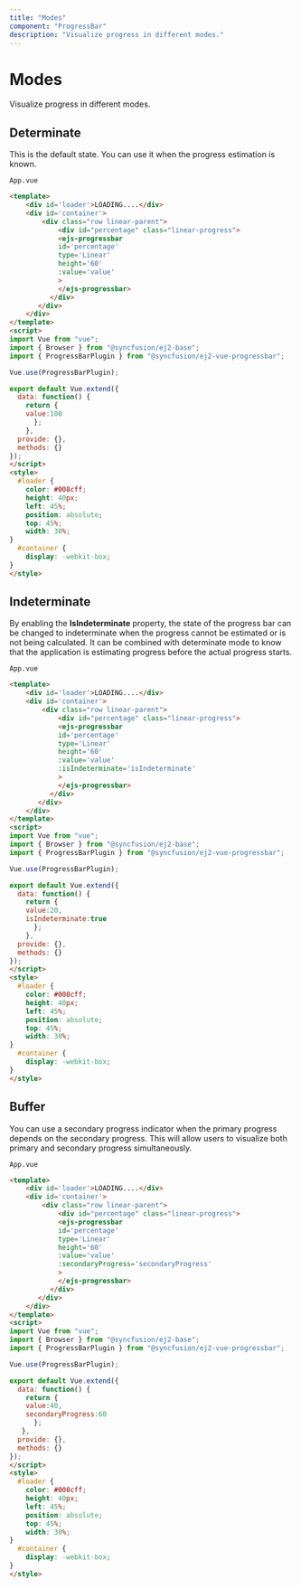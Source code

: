 ```yaml
---
title: "Modes"
component: "ProgressBar"
description: "Visualize progress in different modes."
---
```

# Modes

Visualize progress in different modes.

## Determinate

This is the default state. You can use it when the progress estimation is known.

`App.vue`

```html
<template>
    <div id='loader'>LOADING....</div>
    <div id='container'>
        <div class="row linear-parent">
            <div id="percentage" class="linear-progress">
            <ejs-progressbar
            id='percentage'
            type='Linear'
            height='60'
            :value='value'
            >
            </ejs-progressbar>
          </div>
       </div>
    </div>
</template>
<script>
import Vue from "vue";
import { Browser } from "@syncfusion/ej2-base";
import { ProgressBarPlugin } from "@syncfusion/ej2-vue-progressbar";

Vue.use(ProgressBarPlugin);

export default Vue.extend({
  data: function() {
    return {
    value:100
      };
    },
  provide: {},
  methods: {}
});
</script>
<style>
  #loader {
    color: #008cff;
    height: 40px;
    left: 45%;
    position: absolute;
    top: 45%;
    width: 30%;
}
  #container {
    display: -webkit-box;
}
</style>

```

## Indeterminate

By enabling the **IsIndeterminate** property, the state of the progress bar can be changed to indeterminate when the progress cannot be estimated or is not being calculated. It can be combined with determinate mode to know that the application is estimating progress before the actual progress starts.

`App.vue`

```html
<template>
    <div id='loader'>LOADING....</div>
    <div id='container'>
        <div class="row linear-parent">
            <div id="percentage" class="linear-progress">
            <ejs-progressbar
            id='percentage'
            type='Linear'
            height='60'
            :value='value'
            :isIndeterminate='isIndeterminate'
            >
            </ejs-progressbar>
          </div>
       </div>
    </div>
</template>
<script>
import Vue from "vue";
import { Browser } from "@syncfusion/ej2-base";
import { ProgressBarPlugin } from "@syncfusion/ej2-vue-progressbar";

Vue.use(ProgressBarPlugin);

export default Vue.extend({
  data: function() {
    return {
    value:20,
    isIndeterminate:true
      };
    },
  provide: {},
  methods: {}
});
</script>
<style>
  #loader {
    color: #008cff;
    height: 40px;
    left: 45%;
    position: absolute;
    top: 45%;
    width: 30%;
}
  #container {
    display: -webkit-box;
}
</style>

```

## Buffer

You can use a secondary progress indicator when the primary progress depends on the secondary progress. This will allow users to visualize both primary and secondary progress simultaneously.

`App.vue`

```html
<template>
    <div id='loader'>LOADING....</div>
    <div id='container'>
        <div class="row linear-parent">
            <div id="percentage" class="linear-progress">
            <ejs-progressbar
            id='percentage'
            type='Linear'
            height='60'
            :value='value'
            :secondaryProgress='secondaryProgress'
            >
            </ejs-progressbar>
          </div>
       </div>
    </div>
</template>
<script>
import Vue from "vue";
import { Browser } from "@syncfusion/ej2-base";
import { ProgressBarPlugin } from "@syncfusion/ej2-vue-progressbar";

Vue.use(ProgressBarPlugin);

export default Vue.extend({
  data: function() {
    return {
    value:40,
    secondaryProgress:60
      };
   },
  provide: {},
  methods: {}
});
</script>
<style>
  #loader {
    color: #008cff;
    height: 40px;
    left: 45%;
    position: absolute;
    top: 45%;
    width: 30%;
}
  #container {
    display: -webkit-box;
}
</style>

```
